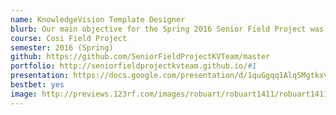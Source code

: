 ```yaml
---
name: KnowledgeVision Template Designer
blurb: Our main objective for the Spring 2016 Senior Field Project was to create a tool for KnowledgeVision that allows their customers and non-technical staff to create customized templates without the necessity of front-end development skills.
course: Cosi Field Project
semester: 2016 (Spring)
github: https://github.com/SeniorFieldProjectKVTeam/master
portfolio: http://seniorfieldprojectkvteam.github.io/#1
presentation: https://docs.google.com/presentation/d/1quGgqq1AlqSMgtkxvwH4pcnWwp6-4HdjbLmVXeubaUE/edit?usp=sharing
bestbet: yes
image: http://previews.123rf.com/images/robuart/robuart1411/robuart141100142/33567965-Office-teamwork-workers-business-management-meeting-and-brainstorming-on-square-table-in-top-view-fl-Stock-Vector.jpg
---
```

